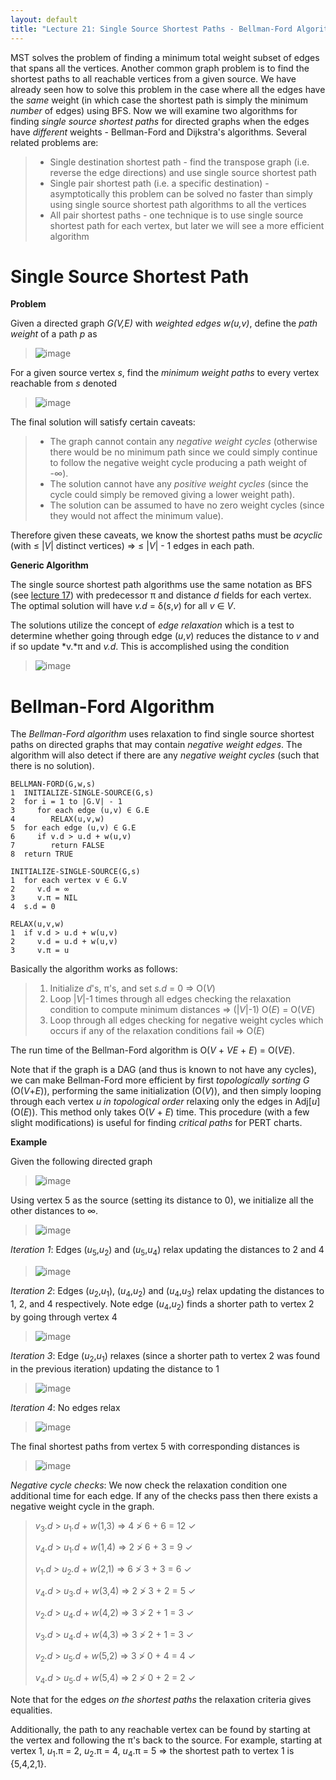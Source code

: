 ```yaml
---
layout: default
title: "Lecture 21: Single Source Shortest Paths - Bellman-Ford Algorithm"
---
```


MST solves the problem of finding a minimum total weight subset of edges that spans all the vertices. Another common graph problem is to find the shortest paths to all reachable vertices from a given source. We have already seen how to solve this problem in the case where all the edges have the *same* weight (in which case the shortest path is simply the minimum *number* of edges) using BFS. Now we will examine two algorithms for finding *single source shortest paths* for directed graphs when the edges have *different* weights - Bellman-Ford and Dijkstra's algorithms. Several related problems are:

> -   Single destination shortest path - find the transpose graph (i.e. reverse the edge directions) and use single source shortest path
> -   Single pair shortest path (i.e. a specific destination) - asymptotically this problem can be solved no faster than simply using single source shortest path algorithms to all the vertices
> -   All pair shortest paths - one technique is to use single source shortest path for each vertex, but later we will see a more efficient algorithm

Single Source Shortest Path
===========================

**Problem**

Given a directed graph *G(V,E)* with *weighted edges* *w(u,v)*, define the *path weight* of a path *p* as

> ![image](images/lecture21/pathweight.png)

For a given source vertex *s*, find the *minimum weight paths* to every vertex reachable from *s* denoted

> ![image](images/lecture21/minpathweight.png)

The final solution will satisfy certain caveats:

> -   The graph cannot contain any *negative weight cycles* (otherwise there would be no minimum path since we could simply continue to follow the negative weight cycle producing a path weight of -∞).
> -   The solution cannot have any *positive weight cycles* (since the cycle could simply be removed giving a lower weight path).
> -   The solution can be assumed to have no zero weight cycles (since they would not affect the minimum value).

Therefore given these caveats, we know the shortest paths must be *acyclic* (with ≤ \|*V*\| distinct vertices) ⇒ ≤ \|*V*\| - 1 edges in each path.

**Generic Algorithm**

The single source shortest path algorithms use the same notation as BFS (see [lecture 17](lecture17.html)) with predecessor π and distance *d* fields for each vertex. The optimal solution will have *v.d* = δ(*s*,*v*) for all *v* ∈ *V*.

The solutions utilize the concept of *edge relaxation* which is a test to determine whether going through edge (*u*,*v*) reduces the distance to *v* and if so update *v.*π and *v.d*. This is accomplished using the condition

> ![image](images/lecture21/relaxation.png)

Bellman-Ford Algorithm
======================

The *Bellman-Ford algorithm* uses relaxation to find single source shortest paths on directed graphs that may contain *negative weight edges*. The algorithm will also detect if there are any *negative weight cycles* (such that there is no solution).

	BELLMAN-FORD(G,w,s)
	1  INITIALIZE-SINGLE-SOURCE(G,s)
	2  for i = 1 to |G.V| - 1
	3     for each edge (u,v) ∈ G.E
	4        RELAX(u,v,w)
	5  for each edge (u,v) ∈ G.E
	6     if v.d > u.d + w(u,v)
	7        return FALSE
	8  return TRUE

	INITIALIZE-SINGLE-SOURCE(G,s)
	1  for each vertex v ∈ G.V
	2     v.d = ∞
	3     v.π = NIL
	4  s.d = 0
	
	RELAX(u,v,w)
	1  if v.d > u.d + w(u,v)
	2     v.d = u.d + w(u,v)
	3     v.π = u

Basically the algorithm works as follows:

> 1.  Initialize *d*'s, π's, and set *s.d* = 0 ⇒ O(*V*)
> 2.  Loop \|*V*\|-1 times through all edges checking the relaxation condition to compute minimum distances ⇒ (\|*V*\|-1) O(*E*) = O(*VE*)
> 3.  Loop through all edges checking for negative weight cycles which occurs if any of the relaxation conditions fail ⇒ O(*E*)

The run time of the Bellman-Ford algorithm is O(*V* + *VE* + *E*) = O(*VE*).

Note that if the graph is a DAG (and thus is known to not have any cycles), we can make Bellman-Ford more efficient by first *topologically sorting* *G* (O(*V*+*E*)), performing the same initialization (O(*V*)), and then simply looping through each vertex *u* *in topological order* relaxing only the edges in Adj[*u*] (O(*E*)). This method only takes O(*V* + *E*) time. This procedure (with a few slight modifications) is useful for finding *critical paths* for PERT charts.

**Example**

Given the following directed graph

> ![image](images/lecture21/BellFordexample.png)

Using vertex 5 as the source (setting its distance to 0), we initialize all the other distances to ∞.

> ![image](images/lecture21/BellFordexample1.png)

*Iteration 1*: Edges (*u*<sub>5</sub>,*u*<sub>2</sub>) and (*u*<sub>5</sub>,*u*<sub>4</sub>) relax updating the distances to 2 and 4

> ![image](images/lecture21/BellFordexample2.png)

*Iteration 2*: Edges (*u*<sub>2</sub>,*u*<sub>1</sub>), (*u*<sub>4</sub>,*u*<sub>2</sub>) and (*u*<sub>4</sub>,*u*<sub>3</sub>) relax updating the distances to 1, 2, and 4 respectively. Note edge (*u*<sub>4</sub>,*u*<sub>2</sub>) finds a shorter path to vertex 2 by going through vertex 4

> ![image](images/lecture21/BellFordexample3.png)

*Iteration 3*: Edge (*u*<sub>2</sub>,*u*<sub>1</sub>) relaxes (since a shorter path to vertex 2 was found in the previous iteration) updating the distance to 1

> ![image](images/lecture21/BellFordexample4.png)

*Iteration 4*: No edges relax

> ![image](images/lecture21/BellFordexample5.png)

The final shortest paths from vertex 5 with corresponding distances is

> ![image](images/lecture21/BellFordexample6.png)

*Negative cycle checks*: We now check the relaxation condition one additional time for each edge. If any of the checks pass then there exists a negative weight cycle in the graph.

> *v*<sub>3</sub>*.d* \> *u*<sub>1</sub>*.d* + *w*(1,3) ⇒ 4 ≯ 6 + 6 = 12 ✓
>
> *v*<sub>4</sub>*.d* \> *u*<sub>1</sub>*.d* + *w*(1,4) ⇒ 2 ≯ 6 + 3 = 9 ✓
>
> *v*<sub>1</sub>*.d* \> *u*<sub>2</sub>*.d* + *w*(2,1) ⇒ 6 ≯ 3 + 3 = 6 ✓
>
> *v*<sub>4</sub>*.d* \> *u*<sub>3</sub>*.d* + *w*(3,4) ⇒ 2 ≯ 3 + 2 = 5 ✓
>
> *v*<sub>2</sub>*.d* \> *u*<sub>4</sub>*.d* + *w*(4,2) ⇒ 3 ≯ 2 + 1 = 3 ✓
>
> *v*<sub>3</sub>*.d* \> *u*<sub>4</sub>*.d* + *w*(4,3) ⇒ 3 ≯ 2 + 1 = 3 ✓
>
> *v*<sub>2</sub>*.d* \> *u*<sub>5</sub>*.d* + *w*(5,2) ⇒ 3 ≯ 0 + 4 = 4 ✓
>
> *v*<sub>4</sub>*.d* \> *u*<sub>5</sub>*.d* + *w*(5,4) ⇒ 2 ≯ 0 + 2 = 2 ✓

Note that for the edges *on the shortest paths* the relaxation criteria gives equalities.

Additionally, the path to any reachable vertex can be found by starting at the vertex and following the π's back to the source. For example, starting at vertex 1, *u*<sub>1</sub>.π = 2, *u*<sub>2</sub>.π = 4, *u*<sub>4</sub>.π = 5 ⇒ the shortest path to vertex 1 is {5,4,2,1}.

